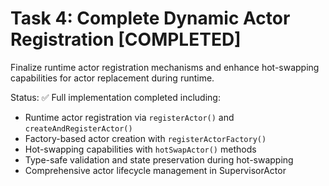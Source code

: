 # Task 4: Complete Dynamic Actor Registration [COMPLETED]

Finalize runtime actor registration mechanisms and enhance hot-swapping capabilities for actor replacement during runtime.

Status: ✅ Full implementation completed including:
- Runtime actor registration via `registerActor()` and `createAndRegisterActor()`
- Factory-based actor creation with `registerActorFactory()`
- Hot-swapping capabilities with `hotSwapActor()` methods
- Type-safe validation and state preservation during hot-swapping
- Comprehensive actor lifecycle management in SupervisorActor
